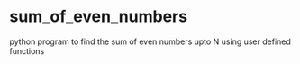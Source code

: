 # sum_of_even_numbers
python program to find the sum of even numbers upto N using user defined functions
